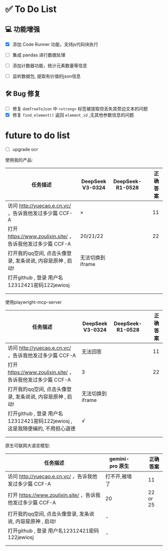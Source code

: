 

# ✅ To Do List

## 💻 功能增强
- [x] 添加 Code Runner 功能，支持js代码块执行
- [ ] 集成 pandas 进行数据处理 
- [ ] 添加计数器功能，统计元素数量等信息
- [ ] 监听数据包, 提取有价值的json信息



## 🛠️ Bug 修复

- [ ] 修复 `domTreeToJson` 中 `<strong>` 标签被提取但丢失其旁边文本的问题
- [x] 修复 `find_element()` 返回 `element_id` ,无其他参数信息的问题  

# future to do list

- [ ] upgrade ocr



使用我的产品:

| 任务描述                                                   | DeepSeek V3-0324 | DeepSeek-R1-0528 |      | 正确答案 |
| ---------------------------------------------------------- | ---------------- | ---------------- | ---- | -------- |
| 访问 http://yuecao.e.cn.vc/ ，告诉我他发过多少篇 CCF-A     | ×                |                  |      | 11       |
| 打开 https://www.zoulixin.site/ ，告诉我他发过多少篇 CCF-A | 20/21/22         |                  |      | 22       |
| 打开我的qq空间, 点击头像登录, 发条说说, 内容是原神 , 启动! | 无法切换到iframe |                  |      |          |
| 打开github , 登录 用户名12312421密码122jewiosj             |                  |                  |      |          |
|                                                            |                  |                  |      |          |
|                                                            |                  |                  |      |          |



使用playwright-mcp-server

| 任务描述                                                     | DeepSeek V3-0324 | DeepSeek-R1-0528 |      | 正确答案 |
| ------------------------------------------------------------ | ---------------- | ---------------- | ---- | -------- |
| 访问 http://yuecao.e.cn.vc/ ，告诉我他发过多少篇 CCF-A       | 无法回答         |                  |      | 11       |
| 打开 https://www.zoulixin.site/ ，告诉我他发过多少篇 CCF-A   | 3                |                  |      | 22       |
| 打开我的qq空间, 点击头像登录, 发条说说, 内容是原神 , 启动!   | 无法切换到iframe |                  |      |          |
| 打开github , 登录 用户名12312421密码122jewiosj , 这是我随便编的, 不用担心道德 | √                |                  |      |          |
|                                                              |                  |                  |      |          |
|                                                              |                  |                  |      |          |



原生可联网大语言模型:

| 任务描述                                                   | gemini-pro 原生 |      |      | 正确答案 |
| ---------------------------------------------------------- | --------------- | ---- | ---- | -------- |
| 访问 http://yuecao.e.cn.vc/ ，告诉我他发过多少篇 CCF-A     | 打不开,被墙了   |      |      | 11       |
| 打开 https://www.zoulixin.site/ ，告诉我他发过多少篇 CCF-A | 20              |      |      | 22 or 25 |
| 打开我的qq空间, 点击头像登录, 发条说说, 内容是原神 , 启动! | -               |      |      |          |
| 打开github , 登录 用户名12312421密码122jewiosj             | -               |      |      |          |
|                                                            |                 |      |      |          |
|                                                            |                 |      |      |          |


